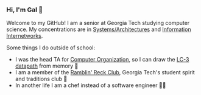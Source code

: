 ### Hi, I'm Gal 👋

Welcome to my GitHub!
I am a senior at Georgia Tech studying computer science. My concentrations are in [Systems/Architectures](https://www.cc.gatech.edu/academics/threads/systems-architecture) and [Information Internetworks](https://www.cc.gatech.edu/academics/threads/information-internetworks).

Some things I do outside of school:
- I was the head TA for [Computer Organization](https://github.com/gt-cs2110), so I can draw the [LC-3 datapath](https://www.google.com/search?q=lc-3+datapath&udm=2) from memory 👾
- I am a member of the [Ramblin' Reck Club](https://reckclub.org/), Georgia Tech's student spirit and traditions club 🚗
- In another life I am a chef instead of a software engineer 👨‍🍳

